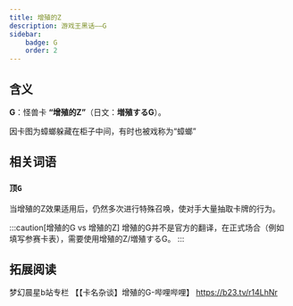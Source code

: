 ```yaml
---
title: 增殖的Z
description: 游戏王黑话——G
sidebar:
    badge: G
    order: 2
---
```


## 含义

**G**：怪兽卡 **“增殖的Z”**（日文：**増殖するG**）。

因卡图为蟑螂躲藏在柜子中间，有时也被戏称为“蟑螂”

## 相关词语

### `顶G`

当增殖的Z效果适用后，仍然多次进行特殊召唤，使对手大量抽取卡牌的行为。

:::caution[增殖的G vs 增殖的Z]
增殖的G并不是官方的翻译，在正式场合（例如填写参赛卡表），需要使用增殖的Z/増殖するG。
:::

## 拓展阅读
梦幻晨星b站专栏
【【卡名杂谈】增殖的G-哔哩哔哩】 https://b23.tv/r14LhNr


